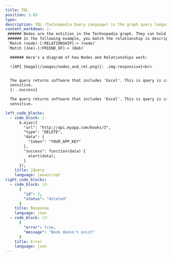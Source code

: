 ```yaml
---
title: TQL 
position: 1.03
type: 
description: TQL (Technopedia Query Language) is the graph query language that you use to get data from Technopeida. The graph database stores connections between nodes as first-class citizens so it doesn't have to compute relationships at query time, which makes it more efficient than a relational database.
content_markdown: |-
 ###### Nodes are the entities in the Technopedia graph. They can hold any number of attributes, which are key-value-pairs. Relationships provide semantically relevant connections between nodes. Relationships have a type,such as 'friend_of' and a direction such as Joe (node) friend_of Bob (node)
 ###### In the following example, you match the relationship is descriped as Joe is a friend of Bob.
 `Match (node)-[:RELATIONSHIP]-> (node)`
 `Match (Joe)-[:FRIEND_OF]-> (Bob)` 

  ###### Here's a diagram of how Nodes and Relationships work:

  ![API Image](/images/nodes_and_rel.png){: .img-responsive}<br>


  The query returns software that includes 'Excel'. This is query is case
  sensitive.
  {: .success}

  The query returns software that includes 'Excel'. This is query is case
  sensitive.

left_code_blocks:
  - code_block: |-
      $.ajax({
        "url": "http://api.myapp.com/books/3",
        "type": "DELETE",
        "data": {
          "token": "YOUR_APP_KEY"
        },
        "success": function(data) {
          alert(data);
        }
      });
    title: jQuery
    language: javascript
right_code_blocks:
  - code_block: |2-
      {
        "id": 3,
        "status": "deleted"
      }
    title: Response
    language: json
  - code_block: |2-
      {
        "error": true,
        "message": "Book doesn't exist"
      }
    title: Error
    language: json
---
```


